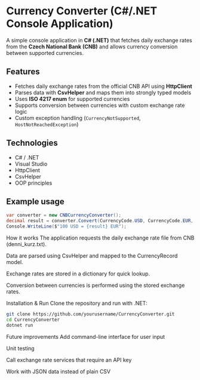 # Currency Converter (C#/.NET Console Application)

A simple console application in **C# (.NET)** that fetches daily exchange rates from the **Czech National Bank (CNB)** and allows currency conversion between supported currencies.

## Features
- Fetches daily exchange rates from the official CNB API using **HttpClient**
- Parses data with **CsvHelper** and maps them into strongly typed models
- Uses **ISO 4217 enum** for supported currencies
- Supports conversion between currencies with custom exchange rate logic
- Custom exception handling (`CurrencyNotSupported`, `HostNotReachedException`)

## Technologies
- C# / .NET  
- Visual Studio  
- HttpClient  
- CsvHelper  
- OOP principles  

## Example usage
```csharp
var converter = new CNBCurrencyConverter();
decimal result = converter.Convert(CurrencyCode.USD, CurrencyCode.EUR, 100);
Console.WriteLine($"100 USD = {result} EUR");
```
How it works
The application requests the daily exchange rate file from CNB (denni_kurz.txt).

Data are parsed using CsvHelper and mapped to the CurrencyRecord model.

Exchange rates are stored in a dictionary for quick lookup.

Conversion between currencies is performed using the stored exchange rates.

Installation & Run
Clone the repository and run with .NET:

```bash
git clone https://github.com/yourusername/CurrencyConverter.git
cd CurrencyConverter
dotnet run
```
Future improvements
Add command-line interface for user input

Unit testing

Call exchange rate services that require an API key

Work with JSON data instead of plain CSV
